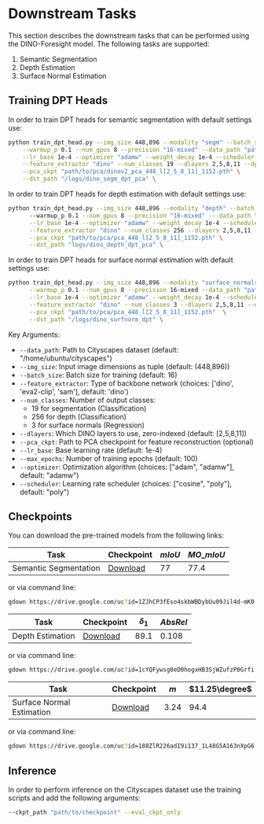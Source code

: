 # Downstream Tasks
This section describes the downstream tasks that can be performed using the DINO-Foresight model. The following tasks are supported:
1. Semantic Segmentation
2. Depth Estimation
3. Surface Normal Estimation

## Training DPT Heads
In order to train DPT heads for semantic segmentation with default settings use:
```bash
python train_dpt_head.py --img_size 448,896 --modality "segm" --batch_size 16 --max_epochs 100 \
    --warmup_p 0.1 --num_gpus 8 --precision "16-mixed" --data_path "path/to/cityscapes" \
    --lr_base 1e-4 --optimizer "adamw" --weight_decay 1e-4 --scheduler "poly" --eval_freq 1  \
    --feature_extractor "dino" --num_classes 19 --dlayers 2,5,8,11 --dpt_out_channels 128,256,512,512 --use_bn \
    --pca_ckpt "path/to/pca/dinov2_pca_448_l[2_5_8_11]_1152.pth" \
    --dst_path "/logs/dino_segm_dpt_pca" \
```
In order to train DPT heads for depth estimation with default settings use:
```bash
python train_dpt_head.py --img_size 448,896 --modality "depth" --batch_size 16 --max_epochs 100 \      
      --warmup_p 0.1 --num_gpus 8 --precision "16-mixed" ---data_path "path/to/cityscapes" \
      --lr_base 1e-4 --optimizer "adamw" --weight_decay 1e-4 --scheduler "cosine" --eval_freq 1  \
      --feature_extractor "dino" --num_classes 256 --dlayers 2,5,8,11 --dpt_out_channels 128,256,512,512 --use_bn \
      --pca_ckpt "path/to/pca/pca_448_l[2_5_8_11]_1152.pth" \
      --dst_path "logs/dino_depth_dpt_pca" \
```
In order to train DPT heads for surface normal estimation with default settings use:
```bash
python train_dpt_head.py --img_size 448,896 --modality "surface_normals" --batch_size 16 --max_epochs 100 \
      --warmup_p 0.1 --num_gpus 8 --precision 16-mixed --data_path "path/to/cityscapes" \
      --lr_base 1e-4 --optimizer "adamw" --weight_decay 1e-4 --scheduler "poly" --eval_freq 1  \
      --feature_extractor "dino" --num_classes 3 --dlayers 2,5,8,11 --dpt_out_channels 128,256,512,512 --use_bn \
      --pca_ckpt "path/to/pca/pca_448_l[2_5_8_11]_1152.pth"  \
      --dst_path "/logs/dino_surfnorm_dpt" \
```
Key Arguments:
- `--data_path`: Path to Cityscapes dataset (default: "/home/ubuntu/cityscapes")
- `--img_size`: Input image dimensions as tuple (default: (448,896))
- `--batch_size`: Batch size for training (default: 16)
- `--feature_extractor`: Type of backbone network (choices: ['dino', 'eva2-clip', 'sam'], default: 'dino')
- `--num_classes`: Number of output classes:
  - 19 for segmentation (Classification)
  - 256 for depth (Classification)
  - 3 for surface normals (Regression)
- `--dlayers`: Which DINO layers to use, zero-indexed (default: [2,5,8,11])
- `--pca_ckpt`: Path to PCA checkpoint for feature reconstruction (optional)
- `--lr_base`: Base learning rate (default: 1e-4)
- `--max_epochs`: Number of training epochs (default: 100)
- `--optimizer`: Optimization algorithm (choices: ["adam", "adamw"], default: "adamw")
- `--scheduler`: Learning rate scheduler (choices: ["cosine", "poly"], default: "poly")

## Checkpoints 
You can download the pre-trained models from the following links:

|Task|Checkpoint|$mIoU$|$MO\_mIoU$|
| - | - | - | - |
| Semantic Segmentation| [Download](https://drive.google.com/file/d/1ZJhCP3fEso4skbWBDybUu09Jil4d-mK0/view?usp=drive_link) | 77 | 77.4 |

or via command line:
```bash
gdown https://drive.google.com/uc?id=1ZJhCP3fEso4skbWBDybUu09Jil4d-mK0
```

| Task | Checkpoint |$\delta_1$ | $Abs Rel$ |
| - | - | - | - |
| Depth Estimation | [Download](https://drive.google.com/file/d/1cYQFywsg0eD0hogxHB3SjWZufzP0Grfi/view?usp=drive_link) | 89.1 | 0.108 |

or via command line:
```bash
gdown https://drive.google.com/uc?id=1cYQFywsg0eD0hogxHB3SjWZufzP0Grfi
```

| Task | Checkpoint | $m$ | $11.25\degree$ | 
| - | - | - | - |
| Surface Normal Estimation | [Download](https://drive.google.com/file/d/188ZlR226adI9i137_1L48G5A163nXpG6/view?usp=drive_link) | 3.24 | 94.4 |

or via command line:
```bash
gdown https://drive.google.com/uc?id=188ZlR226adI9i137_1L48G5A163nXpG6
```

## Inference 
In order to perform inference on the Cityscapes dataset use the training scripts and add the following arguments:
```bash
--ckpt_path "path/to/checkpoint" --eval_ckpt_only
```
